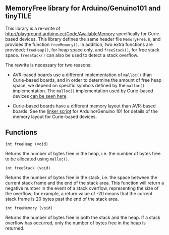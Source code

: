 ## MemoryFree library for Arduino/Genuino101 and tinyTILE

This library is a re-write of http://playground.arduino.cc/Code/AvailableMemory
specifically for Curie-based devices. This library defines the same header file
`MemoryFree.h`, and provides the function `freeMemory()`. In addition, two extra
functions are provided; `freeHeap()`, for heap space only, and `freeStack()`,
for free stack space. `freeStack()` can also be used to detect a stack overflow.

The rewrite is necessary for two reasons:

* AVR-based boards use a different implementation of `malloc()` than Curie-based
  boards, and in order to determine the amount of free heap space, we depend
  on specific symbols defined by the `malloc()` implementation. The `malloc()`
  implementation used by Curie-based devices
  [can be seen here](https://github.com/foss-for-synopsys-dwc-arc-processors/glibc).

* Curie-based boards have a different memory layout than AVR-based boards. See
  the [linker script](https://github.com/01org/corelibs-arduino101/blob/master/variants/arduino_101/linker_scripts/flash.ld)
  for Arduino/Genuino 101 for details of the memory layout
  for Curie-based devices.

## Functions


`int freeHeap (void)`

Returns the number of bytes free in the heap, i.e. the number of bytes free
to be allocated using `malloc()`.

`int freeStack (void)`

Returns the number of bytes free in the stack, i.e. the space between the
current stack frame and the end of the stack area. This function will return
a negative number in the event of a stack overflow, representing the size of
the overflow; for example, a return value of -20 means that the current stack
frame is 20 bytes past the end of the stack area.

`int freeMemory (void)`

Returns the number of bytes free in both the stack and the heap. If a stack
overflow has occurred, only the number of bytes free in the heap is returned.
